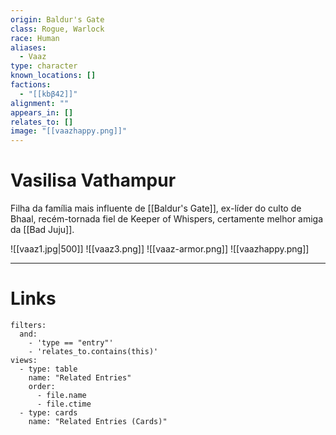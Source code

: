 ```yaml
---
origin: Baldur's Gate
class: Rogue, Warlock
race: Human
aliases:
  - Vaaz
type: character
known_locations: []
factions:
  - "[[kbβ42]]"
alignment: ""
appears_in: []
relates_to: []
image: "[[vaazhappy.png]]"
---
```

# Vasilisa Vathampur

Filha da família mais influente de [[Baldur's Gate]], ex-líder do culto de Bhaal, recém-tornada fiel de Keeper of Whispers, certamente melhor amiga da [[Bad Juju]].

![[vaaz1.jpg|500]]
![[vaaz3.png]]
![[vaaz-armor.png]]
![[vaazhappy.png]]

---

<!-- DYNAMIC:related-entries -->

# Links

```base
filters:
  and:
    - 'type == "entry"'
    - 'relates_to.contains(this)'
views:
  - type: table
    name: "Related Entries"
    order:
	  - file.name
      - file.ctime
  - type: cards
    name: "Related Entries (Cards)"
```

<!-- /DYNAMIC -->

